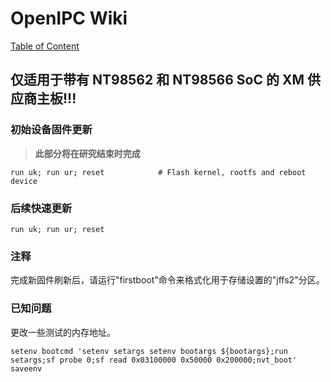 # OpenIPC Wiki
[Table of Content](../README.zh.md)

仅适用于带有 NT98562 和 NT98566 SoC 的 XM 供应商主板!!! 
---------------------------------------------------------

### 初始设备固件更新

> **此部分将在研究结束时完成**

```
run uk; run ur; reset            # Flash kernel, rootfs and reboot device
```

### 后续快速更新

```
run uk; run ur; reset
```

### 注释

完成新固件刷新后，请运行"firstboot"命令来格式化用于存储设置的"jffs2"分区。

### 已知问题

更改一些测试的内存地址。

```
setenv bootcmd 'setenv setargs setenv bootargs ${bootargs};run setargs;sf probe 0;sf read 0x03100000 0x50000 0x200000;nvt_boot'
saveenv
```
